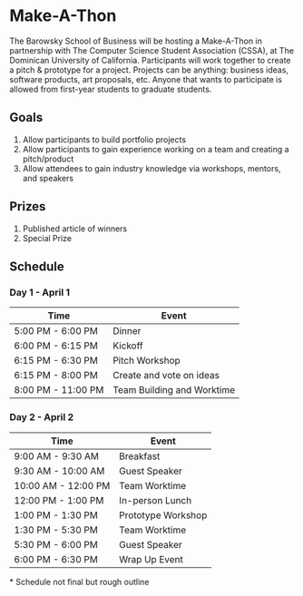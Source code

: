 # Make-A-Thon
The Barowsky School of Business will be hosting a Make-A-Thon in partnership with The Computer Science Student Association (CSSA), at The Dominican University of California. Participants will work together to create a pitch & prototype for a project. Projects can be anything: business ideas, software products, art proposals, etc. Anyone that wants to participate is allowed from first-year students to graduate students. 

## Goals
1. Allow participants to build portfolio projects
2. Allow participants to gain experience working on a team and creating a pitch/product
3. Allow attendees to gain industry knowledge via workshops, mentors, and speakers

## Prizes
1. Published article of winners
2. Special Prize

## Schedule
### Day 1 - April 1
| Time               | Event                      |
|--------------------|----------------------------|
| 5:00 PM - 6:00 PM  | Dinner                     |
| 6:00 PM - 6:15 PM  | Kickoff                    |
| 6:15 PM - 6:30 PM  | Pitch Workshop             |
| 6:15 PM - 8:00 PM  | Create and vote on ideas   |
| 8:00 PM - 11:00 PM | Team Building and Worktime |

### Day 2 - April 2
| Time                | Event              |
|---------------------|--------------------|
| 9:00 AM - 9:30 AM   | Breakfast          |
| 9:30 AM - 10:00 AM  | Guest Speaker      |
| 10:00 AM - 12:00 PM | Team Worktime      |
| 12:00 PM - 1:00 PM  | In-person Lunch    |
| 1:00 PM - 1:30 PM   | Prototype Workshop |
| 1:30 PM - 5:30 PM   | Team Worktime      |
| 5:30 PM - 6:00 PM   | Guest Speaker      |
| 6:00 PM - 6:30 PM   | Wrap Up Event      |

\* Schedule not final but rough outline
